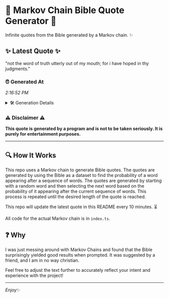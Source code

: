 # 📖 Markov Chain Bible Quote Generator 📖

Infinite quotes from the Bible generated by a Markov chain. ✨

## ✨ Latest Quote ✨
"not the word of truth utterly out of my mouth; for i have hoped in thy judgments."

### ⏰ Generated At
*2:16:52 PM*

<details>
    <summary>🛠️ Generation Details</summary>
    <p>
        <strong>🌱 Seed:</strong> not<br>
        <strong>🔄 Iterations:</strong> 16<br>
        <strong>📜 Context History:</strong><br>[ not ]: the<br>[ not, the ]: word<br>[ not, the, word ]: of<br>[ not, the, word, of ]: truth<br>[ not, the, word, of, truth ]: utterly<br>[ not, the, word, of, truth, utterly ]: out<br>[ the, word, of, truth, utterly, out ]: of<br>[ word, of, truth, utterly, out, of ]: my<br>[ of, truth, utterly, out, of, my ]: mouth;<br>[ truth, utterly, out, of, my, mouth; ]: for<br>[ utterly, out, of, my, mouth;, for ]: i<br>[ out, of, my, mouth;, for, i ]: have<br>[ of, my, mouth;, for, i, have ]: hoped<br>[ my, mouth;, for, i, have, hoped ]: in<br>[ mouth;, for, i, have, hoped, in ]: thy<br>[ for, i, have, hoped, in, thy ]: judgments.<br>
    </p>
</details>

### ⚠️ Disclaimer ⚠️
**This quote is generated by a program and is not to be taken seriously. It is purely for entertainment purposes.**

---

## 🔍 How It Works

This repo uses a Markov chain to generate Bible quotes. The quotes are generated by using the Bible as a dataset to find the probability of a word appearing after a sequence of words. The quotes are generated by starting with a random word and then selecting the next word based on the probability of it appearing after the current sequence of words. This process is repeated until the desired length of the quote is reached.

This repo will update the latest quote in this README every 10 minutes. ⏳

All code for the actual Markov chain is in `index.ts`.

## ❓ Why

I was just messing around with Markov Chains and found that the Bible surprisingly yielded good results when prompted. 
It was suggested by a friend, and I am in no way christian.

Feel free to adjust the text further to accurately reflect your intent and experience with the project!

---

*Enjoy*✨
